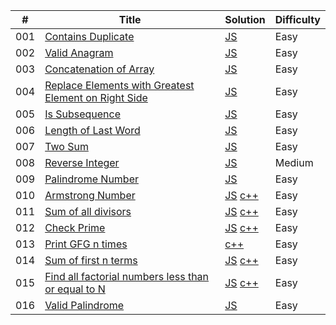 | #   | Title                                                                                                                                       | Solution                                                                                                                                                                                                                                                                  | Difficulty |
| --- | ------------------------------------------------------------------------------------------------------------------------------------------- | ------------------------------------------------------------------------------------------------------------------------------------------------------------------------------------------------------------------------------------------------------------------------- | ---------- |
| 001 | [Contains Duplicate](https://leetcode.com/problems/contains-duplicate/description/)                                                         | [JS](https://github.com/sazit96/Leetcode-Problem-Solving-With-JS/blob/main/01-Arrays%20%26%20Hashing/01.ContainsDuplicate.js)                                                                                                                                             | Easy       |
| 002 | [Valid Anagram](https://leetcode.com/problems/valid-anagram/description/)                                                                   | [JS](https://github.com/sazit96/Leetcode-Problem-Solving-With-JS/blob/main/01-Arrays%20%26%20Hashing/02.ValidAnagram.js)                                                                                                                                                  | Easy       |
| 003 | [Concatenation of Array](https://leetcode.com/problems/concatenation-of-array/description/)                                                 | [JS](https://github.com/sazit96/Leetcode-Problem-Solving-With-JS/blob/main/01-Arrays%20%26%20Hashing/03.ConcatenationofArray.js)                                                                                                                                          | Easy       |
| 004 | [Replace Elements with Greatest Element on Right Side](https://leetcode.com/problems/replace-elements-with-greatest-element-on-right-side/) | [JS](https://github.com/sazit96/Leetcode-Problem-Solving/blob/main/01-Arrays%20%26%20Hashing/04.ReplaceElementswithGreatestElementonRightSide.js)                                                                                                                         | Easy       |
| 005 | [Is Subsequence](https://leetcode.com/problems/is-subsequence/description/)                                                                 | [JS](https://github.com/sazit96/Leetcode-Problem-Solving/blob/main/01-Arrays%20%26%20Hashing/05.IsSubsequence.js)                                                                                                                                                         | Easy       |
| 006 | [Length of Last Word](https://leetcode.com/problems/length-of-last-word/)                                                                   | [JS](https://github.com/sazit96/Leetcode-Problem-Solving/blob/main/01-Arrays%20%26%20Hashing/06.LengthofLastWord.js)                                                                                                                                                      | Easy       |
| 007 | [Two Sum](https://leetcode.com/problems/two-sum/description/)                                                                               | [JS](https://github.com/sazit96/Leetcode-Problem-Solving/blob/main/01-Arrays%20%26%20Hashing/07.TwoSum.js)                                                                                                                                                                | Easy       |
| 008 | [Reverse Integer](https://leetcode.com/problems/reverse-integer/description/)                                                               | [JS](https://github.com/sazit96/Leetcode-Problem-Solving/blob/main/BitManipulation/ReverseInteger.js)                                                                                                                                                                     | Medium     |
| 009 | [Palindrome Number](https://leetcode.com/problems/palindrome-number/description/)                                                           | [JS](https://github.com/sazit96/Leetcode-Problem-Solving/blob/main/MathGeometry/PalindromeNumber.js)                                                                                                                                                                      | Easy       |
| 010 | [Armstrong Number](https://shorturl.at/bgU15)                                                                                               | [JS](https://github.com/sazit96/Leetcode-Problem-Solving/blob/main/Math/ArmstrongNumber.js) [c++](https://github.com/sazit96/Leetcode-Problem-Solving/blob/main/Math/ArmstrongNumber.cpp)                                                                                 | Easy       |
| 011 | [Sum of all divisors](https://shorturl.at/aclS1)                                                                                            | [JS](https://github.com/sazit96/Leetcode-Problem-Solving/blob/main/Math/Sumofalldivisors.js) [c++](https://github.com/sazit96/Leetcode-Problem-Solving/blob/main/Math/Sumofalldivisors.cpp)                                                                               | Easy       |
| 012 | [Check Prime](https://shorturl.at/lpJLO)                                                                                                    | [JS](https://github.com/sazit96/Leetcode-Problem-Solving/blob/main/Math/CheckPrime.js) [c++](https://github.com/sazit96/Leetcode-Problem-Solving/blob/main/Math/CheckPrime.cpp)                                                                                           | Easy       |
| 013 | [Print GFG n times](https://shorturl.at/djxKZ)                                                                                              | [c++](https://github.com/sazit96/Leetcode-Problem-Solving/blob/main/Recursion/PrintGFGntimes.cpp)                                                                                                                                                                         | Easy       |
| 014 | [Sum of first n terms](https://www.geeksforgeeks.org/problems/sum-of-first-n-terms5843/1)                                                   | [JS](https://github.com/sazit96/Leetcode-Problem-Solving/blob/main/Recursion/Sumoffirstnterms.js) [c++](https://github.com/sazit96/Leetcode-Problem-Solving/blob/main/Recursion/Sumoffirstnterms.cpp)                                                                     | Easy       |
| 015 | [Find all factorial numbers less than or equal to N](https://shorturl.at/YPNRf)                                                             | [JS](https://github.com/sazit96/Leetcode-Problem-Solving/blob/main/Recursion/Find_all_factorial_numbers_less_than_or_equal_to_N.js) [c++](https://github.com/sazit96/Leetcode-Problem-Solving/blob/main/Recursion/Find_all_factorial_numbers_less_than_or_equal_to_N.cpp) | Easy       |
| 016 | [Valid Palindrome](https://leetcode.com/problems/valid-palindrome/submissions/)                                                             | [JS](https://github.com/sazit96/Leetcode-Problem-Solving/blob/main/Recursion/Valid_Palindrome.js)                                                                                                                                                                         | Easy       |
